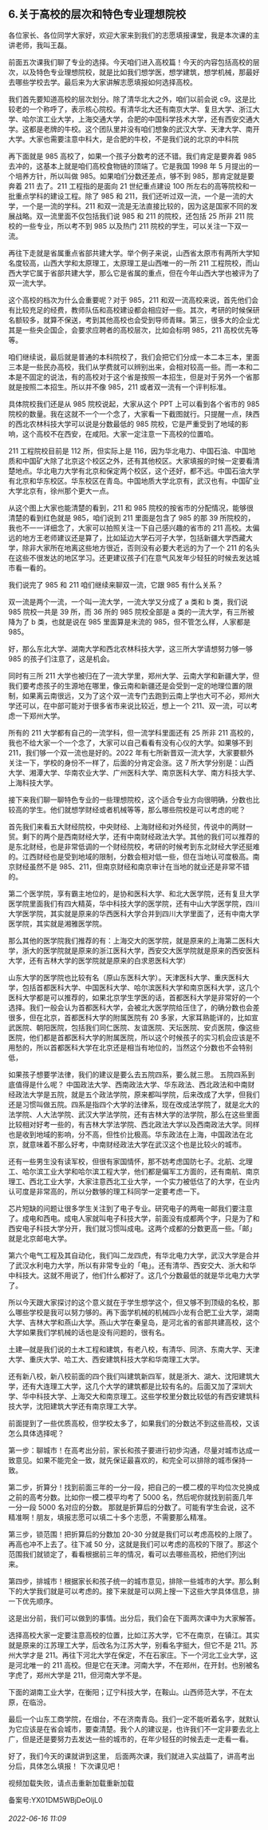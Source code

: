 ## 6.关于高校的层次和特色专业理想院校
各位家长、各位同学大家好，欢迎大家来到我们的志愿填报课堂，我是本次课的主讲老师，我叫王磊。


前面五次课我们聊了专业的选择。今天咱们进入高校篇！今天的内容包括高校的层次，以及特色专业理想院校，就是比如我们想学医，想学建筑，想学机械，那最好去哪些学校去学。最后来为大家讲解志愿填报如何选择高校。


我们首先要知道高校的层次划分。除了清华北大之外，咱们以前会说 c9。这是比较老的一个称呼了，表示核心院校。有清华北大还有南京大学、复旦大学、浙江大学、哈尔滨工业大学，上海交通大学，合肥的中国科学技术大学，还有西安交通大学。这都是老牌的牛校。这个团队里并没有咱们想象的武汉大学、天津大学、南开大学。大家也需要注意中科大，是合肥的牛校，不是我们说的北京的中科院


再下面就是 985 高校了，如果一个孩子分数考的还不错。我们肯定是要奔着 985 去冲的，这基本上就是咱们高校食物链的顶端了。它是我国 1998 年 5 月提出的一个培养方针，所以叫做 985。如果咱们分数还差点，够不到 985，那肯定就是要奔着 211 去了。211 工程指的是面向 21 世纪重点建设 100 所左右的高等院校和一批重点学科的建设工程。除了 985 和 211，我们还听过双一流，一个是一流的大学，一个是一流的学科。211 和双一流是无法直接比较的，因为这是国家不同的发展战略。双一流里面不仅包括我们说 985 和 211 的院校，还包括 25 所非 211 院校的一些专业，所以考不到 985 以及热门 211 院校的学生，可以关注一下双一流。


再往下走就是省属重点省部共建大学。举个例子来说，山西省太原市有两所大学知名度较高，山西大学和太原理工，太原理工是山西唯一的一所 211 工程院校，而山西大学它属于省部共建大学，那么它是省属的重点，但在今年山西大学也被评为了双一流大学。


这个高校的档次为什么会重要呢？对于 985，211 和双一流高校来说，首先他们会有比较充足的经费，教师队伍和高校建设都会相应好一些。其次，考研的时候保研名额较多，就算不保送，考到其他高校也会受到导师青睐。第三，很多大的企业尤其是一些央企国企，会要求应聘者的高校层次，比如会标明 985，211 高校优先等等。 


咱们继续说，最后就是普通的本科院校了，我们会把它们分成一本二本三本，里面三本是一些民办高校，我们从学费就可以辨别出来，会相对较高一些。而一本和二本是不固定的说法，有的高校对于这个省是按照一本招生，但是对于另外一个省那就是按照二本招生。所以并不像 985，211 或者双一流有一个评判标准。


具体院校我们还是从 985 院校说起，大家从这个 PPT 上可以看到各个省市的 985 院校的数量。我在这就不一个一个念了，大家看一下截图就行。只提醒一点，陕西的西北农林科技大学可以说是分数最低的 985 院校，它是严重受到了地域的影响，这个高校不在西安，在咸阳。大家一定注意一下高校的位置哈。


211 工程院校目前是 112 所，但实际上是 116，因为华北电力、中国石油、中国地质和中国矿大除了北京这个校区之外，还有其他校区。大家填报的时候一定要看清楚地点。华北电力大学有北京和保定两个校区，这个还好，都不远。中国石油大学有北京和华东校区。华东校区在青岛。中国地质大学北京有，武汉也有。中国矿业大学北京有，徐州那个更大一点。


从这个图上大家也能清楚的看到，211 和 985 院校的按省市的分配情况，能够很清楚的看到红色就是 985，咱们说到 211 里面是包含了 985 的那 39 所院校的，我也不一一详细念了，大家可以拍照关注一下自己感兴趣的省市的 211 高校。太偏远的地方王老师建议还是算了，比如延边大学石河子大学，包括新疆大学西藏大学，除非大家所在地离这些地方很近，否则没有必要大老远的为了一个 211 的名头在这些不很发达的地区学习。还更建议孩子们在意气风发年少轻狂的时候去发达城市看一看的。


我们说完了 985 和 211 咱们继续来聊双一流，它跟 985 有什么关系？


双一流是两个一流，一个叫一流大学，一流大学又分成了 a 类和 b 类，我们说 985 院校一共是 39 所，而 36 所的 985 院校全部是 a 类的一流大学，有三所被降为了 b 类，也就是说在 985 里面算是末流的 985，但不管怎么样，人家都是 985。


好，那么东北大学、湖南大学和西北农林科技大学，这三所大学请想努力够一够 985 的孩子们注意了，这是机会。


同时有三所 211 大学也被归在了一流大学里，郑州大学、云南大学和新疆大学，但我们要考虑孩子的生源地在哪里，像云南和新疆还是会受到一定的地理位置的限制，如果离云南很远，又为了这个双一流专门去跑到云南上学也大可不必，郑州大学还可以，在中部可能对于很多省市来说比较近，想上一个 211、双一流，可以考虑一下郑州大学。


所有的 211 大学都有自己的一流学科，但一流学科里面还有 25 所非 211 高校的，我也不给大家一个一个念了，大家可以自己看看有没有心仪的大学。如果够不到 211，我们够一个双一流也是好的。2022 年有七所新晋双一流大学，大家要额外关注一下，学校的身份不一样了，后面的分肯定会涨。这 7 所大学分别是：山西大学、湘潭大学、华南农业大学、广州医科大学、南京医科大学、南方科技大学、上海科技大学。


接下来我们聊一聊特色专业的一些理想院校，这个适合专业方向很明确，分数也比较高的学生。他们就想学财经或者机械等等，那么哪些院校是可以考虑的呢？


首先我们来看五大财经院校，中央财经、上海财经和对外经贸，传说中的两财一贸。剩下的两个是西南财经大学，还有中南财经政法大学。其他的我们可以推荐的是东北财经，也是非常低调的一个财经院校，考研的时候考到东北财经大学还挺难的。江西财经也是受到地域的限制，分数会相对低一些，但在当地认可度极高。南京财经虽然不是 985、211，但南京财经和南京审计在当地的就业还是非常不错的。


第二个医学院，享有霸主地位的，是协和医科大学、和北大医学院，还有复旦大学医学院里面我们有四大精英，华中科技大学的医学院，还有中山大学医学院，四川大学医学院，其实就是原来的华西医科大学合并到四川大学里面了，还有中南大学医学院，其实就是湘雅医学院。


那么其他的医学院我们推荐的有：上海交大的医学院，就是原来的上海第二医科大学，浙大的医学院就是原来的浙江医科大学，西安交大医学院就是原来的西安医科大学，还有吉林大学的医学院就是原来的白求恩医科大学）


山东大学的医学院也比较有名（原山东医科大学）。天津医科大学、重庆医科大学，包括首都医科大学、中国医科大学、哈尔滨医科大学和南京医科大学，这几个医科大学都是可以推荐的，如果北京学生学医的话，首都医科大学是非常好的一个选择。我们一般会认为首都医科大学，会被北大医学院给压住了，的确分数也会差很多，但在北京，首都医科大学的附属医院有 20 多家，大家耳熟能详的，比如宣武医院、朝阳医院，包括我们同仁医院、友谊医院、天坛医院、安贞医院，像这些医院，他们都是首都医科大学的附属医院，所以这个时候孩子的实习机会应该是不用愁的，所以首都医科大学在北京还是相当有地位的，当然这个分数也不会特别低，


如果孩子想要学法律，我们的建议是要么去五院四系，要么就三思。 五院四系到底值得是什么呢？ 中国政法大学、西南政法大学、华东政法、西北政法和中南财经政法大学是五院，就是五个政法学院，原来都叫学院，后来改成了大学，但我们还是习惯叫做五院。四系是指四个大学的法律系，现在改成法学院了，就是北大的法学院、人大法学院、武汉大学法学院，还有吉林大学的法学院，那么在这些里面比较相对好考一些的，有吉林大学法学院、西北政法大学以及西南政法大学。同样也是收到地域的影响，分不高，但性价比极高。华东政法在上海，中国政法在北京，就意味着不那么好考，中南财经政法大学在武汉这个也是比较火的城市。


还有一些男生没有读军校，但很有家国情怀，那不妨考虑国防七子。北航、北理工、哈尔滨工业大学和哈尔滨工程大学，他们都是偏军工方面的，还有南航、南京理工、西北工业大学，大家注意西北工业大学，一个实力被低估了的大学，在业内认可度是非常高的，所以分数够的理工科同学一定要考虑一下。


芯片短缺的问题让很多学生关注到了电子专业。研究电子的两电一邮我们要注意了。成电和西电。成电人家就叫电子科技大学，前面没有成都两个字，只是为了和西安电子科技大学分开，我们就习惯叫成电。这两个成都的分数更高一些。「邮」就是北京邮电大学。


第六个电气工程及其自动化，我们叫二龙四虎，有华北电力大学，武汉大学是合并了武汉水利电力大学，所以有非常专业的「电」。还有清华、西安交大、浙大和华中科技大。这就不用说了，他们什么都好了。这几个分数最低的就是华北电力大学了。


所以今天跟大家探讨的这个意义就在于学生想学这个，但又够不到顶级的名校，那么哪些学校是我可以努力够的。再下面学机械的机械四小龙有合肥工业大学，湖南大学、吉林大学和燕山大学。燕山大学在秦皇岛，是河北省的省部共建高校，这个大学如果我们学机械的话也是没有问题的，很有名。


土建—就是我们说的土木工程和建筑，有老八校，有清华、同济、东南大学、天津大学、重庆大学、哈工大、西安建筑科技大学和华南理工大学。


还有新八校，新八校前面的四个我们叫建筑新四军，就是浙大、湖大、沈阳建筑大学，还有大连理工大学，这几个大学的建筑都是比较有名的。后面又加了深圳大学、华中科技大学、上海交大和南京理工。这些学校里分数比较低的有西安建筑科技大学，沈阳建筑大学还有南京理工大学。


前面提到了一些优质高校，但学校太多了，如果我们的分数达不到这些高校，又该怎么具体选择呢？ 


第一步：聊城市！在高考出分前，家长和孩子要进行初步沟通，尽量对城市达成一致意见。如果不能完全一致，就先保证最喜欢的，和完全可以排除的城市保持一致。 


第二步，折算分！找到前面三年的一分一段，把自己的一模二模的平均位次兑换成之前的高考分数。比如你一模二模平均考了 5000 名，然后呢你就找到前面几年一分一段 5000 名对应的分数。 那就是折算后的分数了。可能有学生会说，这不精准啊！朋友，填报志愿可以填二十多个志愿，不需要那么精准。


第三步，锁范围！把折算后的分数加 20-30 分就是我们可以考虑高校的上限了。再高也冲不上去了。往下减 50 分，这就是我们可以考虑的高校的下限了。那这个范围我们就锁定了，看看根据前三年的情况，看可以去哪些高校，把他们列出来。 


第四步，排城市！根据家长和孩子统一的城市意见，排除一些城市的大学。那么剩下的大学我们就是可以考虑的。接下来就是可以网上搜一下这些大学具体信息，排一下优先顺序。 


这是出分前，我们可以做到的事情。出分后，我们会在下面两次课中为大家解答。


选择高校大家一定要注意高校的位置，比如江苏大学，它不在南京，在镇江。其实就是原来的江苏理工大学，后改名为江苏大学，别看名字挺大，但它不是 211。苏州大学才是 211。再往下河北大学在保定，不在石家庄。下一个河北工业大学，这是河北唯一的 211 高校。但是它在天津。河南大学，不在郑州，在开封。也别被名字虎了，郑州大学是 211，但河南大学不是。


下面的湖南工业大学，在衡阳；辽宁科技大学，在鞍山。山西师范大学，不在太原，在临汾。


最后一个山东工商学院，在烟台，不在济南青岛。我们一定不能听着名字，就默认为它应该是在省会城市，要查清楚。我个人的建议是，也许我们不一定非要去北上广，但是还是要努力去发达一些的城市的，在年少轻狂的时候去走一走看一看。


好了，我们今天的课就讲到这里， 后面两次课，我们就进入实战篇了，讲高考出分后，具体怎么填报！ 下次课见吧！


视频加载失败，请点击重新加载重新加载
  



备案号:YX01DM5WBjDeOljL0


###### 2022-06-16 11:09
